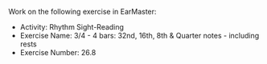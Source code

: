 Work on the following exercise in EarMaster:
- Activity: Rhythm Sight-Reading
- Exercise Name: 3/4 - 4 bars: 32nd, 16th, 8th & Quarter notes - including rests
- Exercise Number: 26.8
